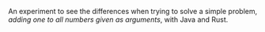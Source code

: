 An experiment to see the differences when trying to solve a simple problem, *adding one to all numbers given as arguments*, with Java and Rust.
